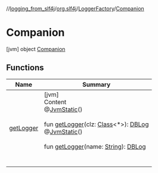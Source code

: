 //[logging_from_slf4j](../../../../index.md)/[org.slf4j](../../index.md)/[LoggerFactory](../index.md)/[Companion](index.md)



# Companion  
 [jvm] object [Companion](index.md)   


## Functions  
  
|  Name |  Summary | 
|---|---|
| <a name="org.slf4j/LoggerFactory.Companion/getLogger/#java.lang.Class[*]/PointingToDeclaration/"></a>[getLogger](get-logger.md)| <a name="org.slf4j/LoggerFactory.Companion/getLogger/#java.lang.Class[*]/PointingToDeclaration/"></a>[jvm]  <br>Content  <br>@[JvmStatic](https://kotlinlang.org/api/latest/jvm/stdlib/kotlin.jvm/-jvm-static/index.html)()  <br>  <br>fun [getLogger](get-logger.md)(clz: [Class](https://docs.oracle.com/javase/8/docs/api/java/lang/Class.html)<*>): [DBLog](../../../../../logging_android/danbroid.logging/-d-b-log/index.md)  <br>@[JvmStatic](https://kotlinlang.org/api/latest/jvm/stdlib/kotlin.jvm/-jvm-static/index.html)()  <br>  <br>fun [getLogger](get-logger.md)(name: [String](https://kotlinlang.org/api/latest/jvm/stdlib/kotlin/-string/index.html)): [DBLog](../../../../../logging_android/danbroid.logging/-d-b-log/index.md)  <br><br><br>|

